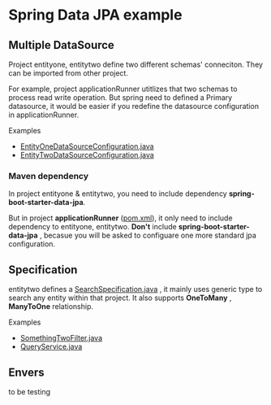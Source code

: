 # Spring Data JPA example

## Multiple DataSource
Project entityone, entitytwo define two different schemas' conneciton. They can be imported from other project.

For example, project applicationRunner utitlizes that two schemas to process read write operation. But spring need to defined a Primary datasource, it would be easier if you redefine the datasource configuration in applicationRunner.

Examples

- [EntityOneDataSourceConfiguration.java](applicationRunner/src/main/java/macauyeah/personal/springbootdatajpa/applicationRunner/configuration/EntityOneDataSourceConfiguration.java)
- [EntityTwoDataSourceConfiguration.java](applicationRunner/src/main/java/macauyeah/personal/springbootdatajpa/applicationRunner/configuration/EntityTwoDataSourceConfiguration.java)

### Maven dependency
In project entityone & entitytwo, you need to include dependency **spring-boot-starter-data-jpa**.

But in project **applicationRunner** ([pom.xml](applicationRunner/pom.xml)), it only need to include dependency to entityone, entitytwo. **Don't** include **spring-boot-starter-data-jpa** , becasue you will be asked to configuare one more standard jpa configuration.

## Specification
entitytwo defines a [SearchSpecification.java](
entitytwo/src/main/java/macauyeah/personal/springbootdatajpa/entitytwo/database/specification/SearchSpecification.java) , it mainly uses generic type to search any entity within that project. It also supports **OneToMany** , **ManyToOne**  relationship.

Examples
- [SomethingTwoFilter.java](entitytwo/src/main/java/macauyeah/personal/springbootdatajpa/entitytwo/database/specification/SomethingTwoFilter.java)
- [QueryService.java](applicationRunner/src/main/java/macauyeah/personal/springbootdatajpa/applicationRunner/service/QueryService.java)

## Envers
to be testing